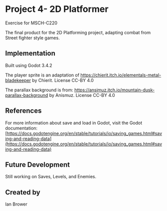 # Project 4- 2D Platformer

Exercise for MSCH-C220

The final product for the 2D Platforming project, adapting combat from Street fighter style games. 

## Implementation

Built using Godot 3.4.2

The player sprite is an adaptation of https://chierit.itch.io/elementals-metal-bladekeeper by Chierit. License CC-BY 4.0

The parallax background is from: https://ansimuz.itch.io/mountain-dusk-parallax-background by Anismuz. License CC-BY 4.0



## References

For more information about save and load in Godot, visit the Godot documentation: [https://docs.godotengine.org/en/stable/tutorials/io/saving_games.html#saving-and-reading-data](https://docs.godotengine.org/en/stable/tutorials/io/saving_games.html#saving-and-reading-data)


## Future Development

Still working on Saves, Levels, and Enemies. 


## Created by 
Ian Brower
